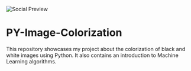 ![Social Preview](.social-preview.png)

# PY-Image-Colorization
This repository showcases my project about the colorization of black and white images using Python. It also contains an introduction to Machine Learning algorithms.
